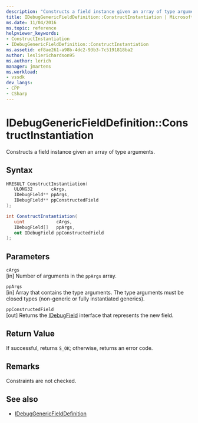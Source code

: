 ```yaml
---
description: "Constructs a field instance given an array of type arguments."
title: IDebugGenericFieldDefinition::ConstructInstantiation | Microsoft Docs
ms.date: 11/04/2016
ms.topic: reference
helpviewer_keywords:
- ConstructInstantiation
- IDebugGenericFieldDefinition::ConstructInstantiation
ms.assetid: ef8ae261-a98b-4dc2-93b3-7c5191818ba2
author: leslierichardson95
ms.author: lerich
manager: jmartens
ms.workload:
- vssdk
dev_langs:
- CPP
- CSharp
---
```

# IDebugGenericFieldDefinition::ConstructInstantiation
Constructs a field instance given an array of type arguments.

## Syntax

```cpp
HRESULT ConstructInstantiation(
   ULONG32       cArgs,
   IDebugField** ppArgs,
   IDebugField** ppConstructedField
);
```

```csharp
int ConstructInstantiation(
   uint            cArgs,
   IDebugField[]   ppArgs,
   out IDebugField ppConstructedField
);
```

## Parameters
`cArgs`\
[in] Number of arguments in the `ppArgs` array.

`ppArgs`\
[in] Array that contains the type arguments. The type arguments must be closed types (non-generic or fully instantiated generics).

`ppConstructedField`\
[out] Returns the [IDebugField](../../../extensibility/debugger/reference/idebugfield.md) interface that represents the new field.

## Return Value
 If successful, returns `S_OK`; otherwise, returns an error code.

## Remarks
 Constraints are not checked.

## See also
- [IDebugGenericFieldDefinition](../../../extensibility/debugger/reference/idebuggenericfielddefinition.md)
